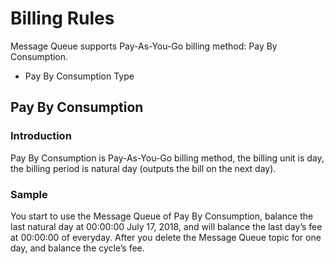 # Billing Rules

Message Queue supports Pay-As-You-Go billing method: Pay By Consumption.

 * Pay By Consumption Type

## Pay By Consumption
### Introduction
   Pay By Consumption is Pay-As-You-Go billing method, the billing unit is day, the billing period is natural day (outputs the bill on the next day).
### Sample
You start to use the Message Queue of Pay By Consumption, balance the last natural day at 00:00:00 July 17, 2018, and will balance the last day’s fee at 00:00:00 of everyday. After you delete the Message Queue topic for one day, and balance the cycle’s fee.

